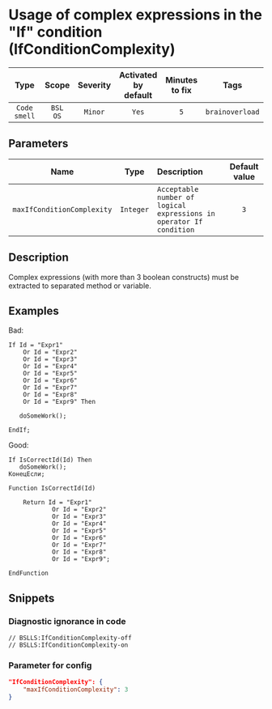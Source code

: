 # Usage of complex expressions in the "If" condition (IfConditionComplexity)

 Type | Scope | Severity | Activated<br>by default | Minutes<br>to fix | Tags 
 :-: | :-: | :-: | :-: | :-: | :-: 
 `Code smell` | `BSL`<br>`OS` | `Minor` | `Yes` | `5` | `brainoverload` 

## Parameters 

 Name | Type | Description | Default value 
 :-: | :-: | :-- | :-: 
 `maxIfConditionComplexity` | `Integer` | ```Acceptable number of logical expressions in operator If condition``` | ```3``` 

<!-- Блоки выше заполняются автоматически, не трогать -->
## Description

Complex expressions (with more than 3 boolean constructs) must be extracted to separated method or variable.

## Examples

Bad:

```bsl
If Id = "Expr1"
    Or Id = "Expr2"
    Or Id = "Expr3"
    Or Id = "Expr4"
    Or Id = "Expr5"
    Or Id = "Expr6"
    Or Id = "Expr7"
    Or Id = "Expr8"
    Or Id = "Expr9" Then

   doSomeWork();

EndIf; 
```

Good:

```bsl
If IsCorrectId(Id) Then
   doSomeWork();
КонецЕсли;

Function IsCorrectId(Id)

    Return Id = "Expr1"
            Or Id = "Expr2"
            Or Id = "Expr3"
            Or Id = "Expr4"
            Or Id = "Expr5"
            Or Id = "Expr6"
            Or Id = "Expr7"
            Or Id = "Expr8"
            Or Id = "Expr9";

EndFunction
```

## Snippets

<!-- Блоки ниже заполняются автоматически, не трогать -->
### Diagnostic ignorance in code

```bsl
// BSLLS:IfConditionComplexity-off
// BSLLS:IfConditionComplexity-on
```

### Parameter for config

```json
"IfConditionComplexity": {
    "maxIfConditionComplexity": 3
}
```

